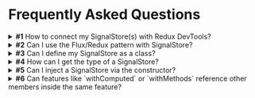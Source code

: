 # Frequently Asked Questions

<details>
  <summary><b>#1</b> How to connect my SignalStore(s) with Redux DevTools?</summary>

There's no official connection between `@ngrx/signals` and the Redux Devtools.
We expect the Angular Devtools will provide support for signals soon, which can be used to track the state.
However, you could create a feature for this, or you can make use of the [`withDevtools` feature](https://github.com/angular-architects/ngrx-toolkit?tab=readme-ov-file#devtools-withdevtools) from the `@angular-architects/ngrx-toolkit` package.

</details>

<details>
  <summary><b>#2</b> Can I use the Flux/Redux pattern with SignalStore?</summary>

Yes. Starting from NgRx version 19.2, the Events plugin introduces support for a Flux-style state management with SignalStore.
It enables defining and dispatching events, handling them through reducers and effects, and maintaining a unidirectional data flow similar to the traditional Redux pattern.
For more information, see the Events Plugin documentation.

</details>

<details>
  <summary><b>#3</b> Can I define my SignalStore as a class?</summary>

Yes, it is possible to define a SignalStore using a class-based approach.
However, the NgRx team recommends using the functional style for defining SignalStores.

To define a class-based SignalStore, create a new class and extend from `signalStore`.

<ngrx-code-example>

```ts
@Injectable()
export class CounterStore extends signalStore(
  { protectedState: false },
  withState({ count: 0 })
) {
  readonly doubleCount = computed(() => this.count() * 2);

  increment(): void {
    patchState(this, { count: this.count() + 1 });
  }
}
```

</ngrx-code-example>

</details>

<details>
  <summary><b>#4</b> How can I get the type of a SignalStore?</summary>

To get the type of a SignalStore, use the `InstanceType` utility type.

```ts
const CounterStore = signalStore(withState({ count: 0 }));

type CounterStore = InstanceType<typeof CounterStore>;

function logCount(store: CounterStore): void {
  console.log(store.count());
}
```

</details>

<details>
  <summary><b>#5</b> Can I inject a SignalStore via the constructor?</summary>

Yes. To inject a SignalStore via the constructor, define and export its type with the same name.

```ts
// counter-store.ts
export const CounterStore = signalStore(withState({ count: 0 }));

export type CounterStore = InstanceType<typeof CounterStore>;

// counter.ts
import { CounterStore } from './counter.store';

@Component({
  /* ... */
})
export class Counter {
  constructor(readonly store: CounterStore) {}
}
```

</details>

<details>
  <summary><b>#6</b> Can features like `withComputed` or `withMethods` reference other members inside the same feature?</summary>

It may be necessary for a computed in a `withComputed` feature to need to reference another computed value,
or a method in a `withMethods` feature to refer to another method. To do so, you can break out the common piece
with a helper that can serve as a function or computed itself.

Although it is possible to have multiple features that reference each other, we recommend having everything in one call.
That adheres more to JavaScript's functional style and keeps features co-located.

<ngrx-code-example>

```ts
export const BooksStore = signalStore(
  withState(initialState),
  withComputed(({ filter }) => {
    // 👇 Define helper functions (or computed signals).
    const sortDirection = computed(() =>
      filter.order() === 'asc' ? 1 : -1
    );

    return {
      sortDirection,
      sortDirectionReversed: () => sortDirection() * -1,
    };
  })
);
```

</ngrx-code-example>

</details>
